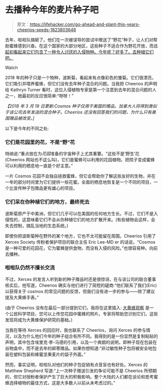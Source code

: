 # 去播种今年的麦片种子吧

> 原文：<https://lifehacker.com/go-ahead-and-plant-this-years-cheerios-seeds-1823803648>

去年，啦啦队搞砸了。他们在一次被误导的尝试中赠送了“野花”种子，让人们对帮助蜜蜂感到兴奋。在这个国家的大部分地区，这些种子不适合作为野花开放，而且 [起初看起来它们包含了一种令人讨厌的入侵物种。今年呢？好多了。去种植它们吧。](https://lifehacker.com/were-those-cheerios-seeds-really-so-bad-an-investigati-1794454979) 

Watch

2018 年的种子只是一个物种，波斯菊，看起来有点像彩色的雏菊。它们很漂亮，它们吸引并喂养蜜蜂，但它们没有去年种子混合的问题。当我把 Cheerios 的声明给 Kathryn Turner 看时，这位入侵植物专家是第一个注意到去年的混合问题的人之一，她最初的反应很简单:“呀呀！”

*【2018 年 3 月 19 日更新:Cosmos 种子仅用于美国的赠品。加拿大人将得到类似于该公司去年发送的混合种子。Cheerios 还没有回答我们的问题，为什么只有美国赠品被改变。]*

以下是今年的不同之处:

### 它们是花园里的花，不是“野”花

特纳说:“重点放在为*花园*准备的宇宙种子上尤其重要。“这些不是‘野生’花(Cheerios 网站也不这么叫)，它们是蜜蜂可以利用的花园植物。把院子变成蜜蜂可以利用的栖息地一直是个好主意。”

一片 Cosmos 花园不会独自拯救蜜蜂，但它会帮助你了解这些友好的生物，并在一年的部分时间里为它们提供一些花蜜。全面的栖息地恢复是一个不同的项目，一个比宣传种子包赠品更有雄心的项目。

### 它们呆在你种植它们的地方，最终死去

波斯菊原产于中美洲，但它们几乎可以在美国的任何地方生长。不过，它们不是入侵性的，这意味着它们不会从你种植它们的地方扩散开来。(有些植物会这样，会失去控制，搞乱当地的生态系统。)

即使你把波斯菊种在野外的某个地方，它也不太可能留在周围。Cheerios 引用了 Xerces Society 传粉者保护项目的联合主任 Eric Lee-MD er 的话说，“Cosmos 是一种可爱的花园花，它为蜜蜂提供食物，而没有入侵的风险。”也很容易种。向前去播种。

### 啦啦队仍然不擅长交流

不过，Xerces 的发言人听到新的种子赠品时还是很惊讶。在与该公司的联合董事核实后，他写道，Cheerios 确实与他们进行了简短的磋商:“他们联系了我们(Eric)以获得关于 cosmos 的常见问题的反馈，但我们没有进一步的参与——除了建议提及大黄蜂手表。”

(由于 Cheerios 没有在最后一部分提到它们，我将在这里插入: [大黄蜂观察](https://www.bumblebeewatch.org/) 是一个公民科学项目，您可以上传您花园中蜜蜂的照片。专家将帮助您识别它们，这些发现将成为大黄蜂保护研究的基础。)

当我在等待 Xerces 的回应时，我也联系了 Cheerios，询问 Xerces 的参与情况，以及为什么他们今年的种子组合有所不同。我得到的是一份显然是复制粘贴的声明，其中包含埃里克·李-马德的引用，以及一个爽朗的说明，即种子现在包装在谷物盒中，而不是去年的邮寄赠品。如果你想知道:“非过敏性种子包将被安全地包装在塑料包装和蜂蜜坚果麦片的袋子外面。”

然而，事实证明，啦啦队对他们的种子包促销有点音盲也有好处。Xerces 的 Matthew Shepherd 写道:“上一次种子赠送引发的争论可能不是 Cheerios 所预期的，但它对授粉者保护产生了巨大的积极影响。整个大陆的人们都在谈论和思考蜜蜂选择植物的最佳方式，这是大多数人以前从未考虑过的。”